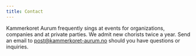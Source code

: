 ```yaml
---
title: Contact
---
```

Kammerkoret Aurum frequently sings at events for organizations, companies and at private parties. We admit new chorists twice a year. Send an email to [post@kammerkoret-aurum.no](post@kammerkoret-aurum.no) should you have questions or inquiries.